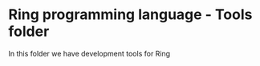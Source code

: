 Ring programming language - Tools folder
========================================

In this folder we have development tools for Ring 

